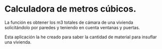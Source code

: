 # Calculadora de metros cúbicos.

La función es obtener los m3 totales de cámara de una vivienda solicitándolo por paredes y teniendo en cuenta ventanas y puertas.

Esta aplicación la he creado para saber la cantidad de material para insuflar una vivienda.
